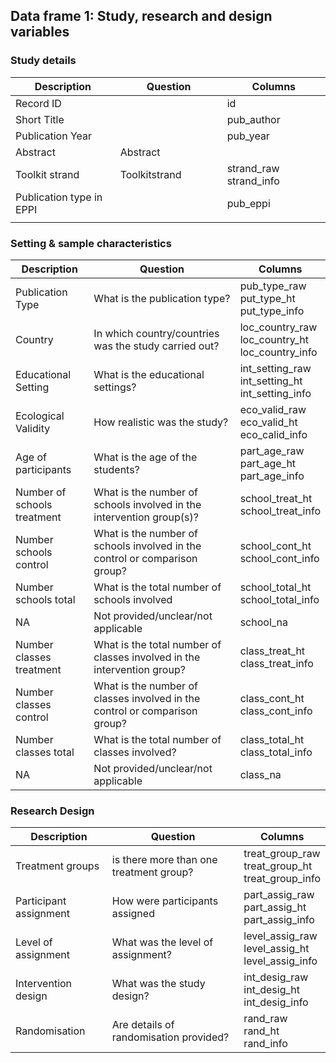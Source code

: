 ## Data frame 1: Study, research and design variables

### Study details

| <img>Description   | <img>Question | <img>Columns |
| ------------- | ------------- | --- |
| Record ID  | | id |
| Short Title | | pub_author |
| Publication Year  | | pub_year |
| Abstract | Abstract | | abstract |
| Toolkit strand | Toolkitstrand | strand_raw<br>strand_info |
| Publication type in EPPI || pub_eppi |
|<img width=200/>|<img width=200/>|<img width=200/>|

### Setting & sample characteristics

| Description   | Question | Columns |
| ------------- | ------------- | --- |
| Publication Type  | What is the publication type? | pub_type_raw<br>put_type_ht<br>put_type_info |
| Country | In which country/countries was the study carried out? | loc_country_raw<br>loc_country_ht<br>loc_country_info |
| Educational Setting | What is the educational settings? | int_setting_raw<br>int_setting_ht<br>int_setting_info |
| Ecological Validity | How realistic was the study? | eco_valid_raw<br>eco_valid_ht<br>eco_calid_info |
| Age of participants | What is the age of the students? | part_age_raw<br>part_age_ht<br>part_age_info |
| Number of schools treatment | What is the number of schools involved in the intervention group(s)? | school_treat_ht<br>school_treat_info |
| Number schools control | What is the number of schools involved in the control or comparison group? | school_cont_ht<br>school_cont_info |
| Number schools total | What is the total number of schools involved | school_total_ht<br>school_total_info |
| NA | Not provided/unclear/not applicable | school_na |
| Number classes treatment | What is the total number of classes involved in the intervention group? | class_treat_ht<br>class_treat_info |
| Number classes control | What is the number of classes involved in the control or comparison group? | class_cont_ht<br>class_cont_info |
| Number classes total | What is the total number of classes involved? | class_total_ht<br>class_total_info |
| NA | Not provided/unclear/not applicable | class_na |

### Research Design
| Description   | Question | Columns |
| ------------- | ------------- | --- |
| Treatment groups | is there more than one treatment group? | treat_group_raw<br>treat_group_ht<br>treat_group_info |
| Participant assignment | How were participants assigned | part_assig_raw<br>part_assig_ht<br>part_assig_info |
| Level of assignment | What was the level of assignment? | level_assig_raw<br>level_assig_ht<br>level_assig_info |
| Intervention design | What was the study design? | int_desig_raw<br>int_desig_ht<br>int_desig_info |
| Randomisation | Are details of randomisation provided? | rand_raw<br>rand_ht<br>rand_info |
